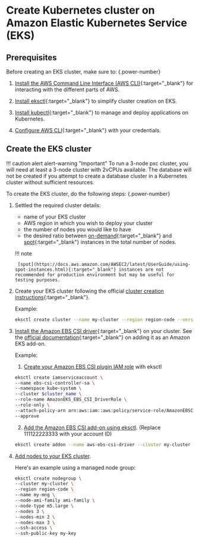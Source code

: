 # Create Kubernetes cluster on Amazon Elastic Kubernetes Service (EKS)

## Prerequisites

Before creating an EKS cluster, make sure to:
{.power-number}

1. [Install the AWS Command Line Interface (AWS CLI)](https://docs.aws.amazon.com/cli/latest/userguide/cli-chap-install.html){:target="_blank"} for interacting with the different parts of AWS.

2. [Install eksctl](https://github.com/weaveworks/eksctl#installation){:target="_blank"} to simplify cluster creation on EKS.

3. [Install kubectl](https://kubernetes.io/docs/tasks/tools/){:target="_blank"} to manage and deploy applications on Kubernetes.

4. [Configure AWS CLI](https://docs.aws.amazon.com/cli/latest/userguide/cli-chap-configure.html){:target="_blank"} with your credentials.

## Create the EKS cluster

!!! caution alert alert-warning "Important"
    To run a 3-node pxc cluster, you will need at least a 3-node cluster with 2vCPUs available. The database will not be created if you attempt to create a database cluster in a Kubernetes cluster without sufficient resources.


To create the EKS cluster, do the following steps:
{.power-number}

1. Settled the required cluster details:

    * name of your EKS cluster
    * AWS region in which you wish to deploy your cluster
    * the number of nodes you would like to have
    * the desired ratio between [on-demand](https://docs.aws.amazon.com/AWSEC2/latest/UserGuide/ec2-on-demand-instances.html){:target="_blank"}
        and [spot](https://docs.aws.amazon.com/AWSEC2/latest/UserGuide/using-spot-instances.html){:target="_blank"} instances in the total number of nodes.

    !!! note

        [spot](https://docs.aws.amazon.com/AWSEC2/latest/UserGuide/using-spot-instances.html){:target="_blank"} instances are not recommended for production environment but may be useful for testing purposes.

2. Create your EKS cluster following the official [cluster creation instructions](https://docs.aws.amazon.com/eks/latest/userguide/create-cluster.html){:target="_blank"}. 

    Example:

    ``` {.bash data-prompt="$" }
    eksctl create cluster --name my-cluster --region region-code --version 1.28 --vpc-private-subnets subnet-ExampleID1,subnet-ExampleID2 --without-nodegroup
    ```
3. [Install the Amazon EBS CSI driver](https://docs.aws.amazon.com/eks/latest/userguide/ebs-csi.html){:target="_blank"} on your cluster. See the [official documentation](https://docs.aws.amazon.com/eks/latest/userguide/managing-ebs-csi.html){:target="_blank"} on adding it as an Amazon EKS add-on. 

    Example:
    1. [Create your Amazon EBS CSI plugin IAM role](https://docs.aws.amazon.com/eks/latest/userguide/csi-iam-role.html) with eksctl
    ``` {.bash data-prompt="$" }
    eksctl create iamserviceaccount \
    --name ebs-csi-controller-sa \
    --namespace kube-system \
    --cluster $cluster_name \
    --role-name AmazonEKS_EBS_CSI_DriverRole \
    --role-only \
    --attach-policy-arn arn:aws:iam::aws:policy/service-role/AmazonEBSCSIDriverPolicy \
    --approve
    ````
    
    2. [Add the Amazon EBS CSI add-on using eksctl](https://docs.aws.amazon.com/eks/latest/userguide/managing-ebs-csi.html). (Replace 111122223333 with your account ID)
    ``` {.bash data-prompt="$" }
    eksctl create addon --name aws-ebs-csi-driver --cluster my-cluster --service-account-role-arn arn:aws:iam::111122223333:role/AmazonEKS_EBS_CSI_DriverRole --force
    ```

4. [Add nodes to your EKS cluster](https://docs.aws.amazon.com/eks/latest/userguide/eks-compute.html). 

    Here's an example using a managed node group:
    ``` {.bash data-prompt="$" }
    eksctl create nodegroup \
    --cluster my-cluster \
    --region region-code \
    --name my-mng \
    --node-ami-family ami-family \
    --node-type m5.large \
    --nodes 3 \
    --nodes-min 2 \
    --nodes-max 3 \
    --ssh-access \
    --ssh-public-key my-key
    ```

